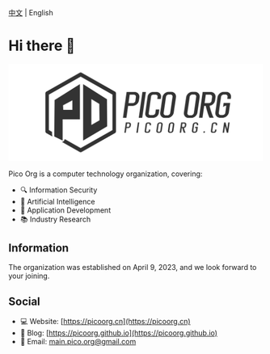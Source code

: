 [中文](https://github.com/PicoOrg/.github/blob/main/profile/readme.md) | English

# Hi there 👋

![](https://github.com/PicoOrg/.github/blob/main/profile/logo.png)

Pico Org is a computer technology organization, covering:

- 🔍 Information Security
- 🤖 Artificial Intelligence
- 🚀 Application Development
- 📚 Industry Research

## Information

The organization was established on April 9, 2023, and we look forward to your joining.

## Social

- 💻 Website: [https://picoorg.cn](https://picoorg.cn)
- 📖 Blog: [https://picoorg.github.io](https://picoorg.github.io)
- 📧 Email: main.pico.org@gmail.com
